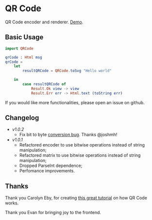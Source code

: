 # QR Code

QR Code encoder and renderer. [Demo](https://pablohirafuji.github.io/elm-qrcode/).

## Basic Usage

```elm
import QRCode

qrCode : Html msg
qrCode =
    let
        resultQRCode = QRCode.toSvg "Hello world"

    in
        case resultQRCode of
            Result.Ok view -> view
            Result.Err err -> Html.text (toString err)
```

If you would like more functionalities, please open an issue on github.


## Changelog

- *v1.0.2*
    - Fix bit to byte [conversion bug](https://github.com/pablohirafuji/elm-qrcode/issues/1). Thanks @joshmh!
- *v1.0.1*
	- Refactored encoder to use bitwise operations instead of string manipulation;
	- Refactored matrix to use bitwise operations instead of string manipulation;
	- Dropped ParseInt dependence;
	- Perfomance improvements.


## Thanks

Thank you Carolyn Eby, for creating [this great tutorial](http://www.thonky.com/qr-code-tutorial/) on how QR Code works.

Thank you Evan for bringing joy to the frontend.
